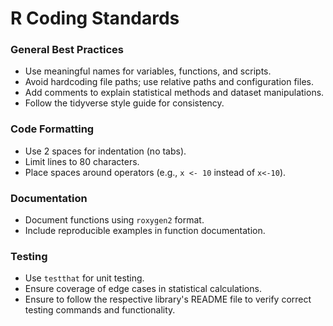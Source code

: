 # R Coding Standards

### General Best Practices
- Use meaningful names for variables, functions, and scripts.
- Avoid hardcoding file paths; use relative paths and configuration files.
- Add comments to explain statistical methods and dataset manipulations.
- Follow the tidyverse style guide for consistency.

### Code Formatting
- Use 2 spaces for indentation (no tabs).
- Limit lines to 80 characters.
- Place spaces around operators (e.g., `x <- 10` instead of `x<-10`).

### Documentation
- Document functions using `roxygen2` format.
- Include reproducible examples in function documentation.

### Testing
- Use `testthat` for unit testing.
- Ensure coverage of edge cases in statistical calculations.
- Ensure to follow the respective library's README file to verify correct testing commands and functionality.
